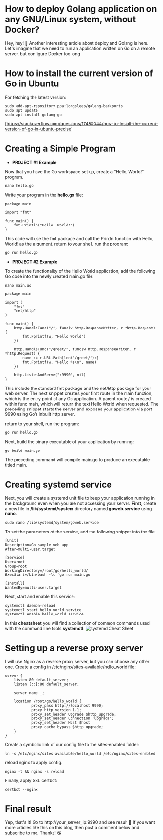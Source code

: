 # How to deploy Golang application on any GNU/Linux system, without Docker?
Hey, hey! 👋 Another interesting article about deploy and Golang is here.
Let's imagine that we need to run an application written on Go on a remote server, but configure Docker too long

# How to install the current version of Go in Ubuntu
For fetching the latest version:
```
sudo add-apt-repository ppa:longsleep/golang-backports
sudo apt update
sudo apt install golang-go
```
[https://stackoverflow.com/questions/17480044/how-to-install-the-current-version-of-go-in-ubuntu-precise]

# Creating a Simple Program
- **PROJECT #1 Example**

Now that you have the Go workspace set up, create a “Hello, World!” program.
```
nano hello.go
```
Write your program in the **hello.go** file:
```
package main

import "fmt"

func main() {
	fmt.Println("Hello, World!")
}
```
This code will use the fmt package and call the Println function with Hello, World! as the argument.
return to your shell, run the program:
```
go run hello.go
```
- **PROJECT #2 Example**

To create the functionality of the Hello World application, add the following Go code into the newly created main.go file:
```
nano main.go
```
```
package main

import (
	"fmt"
	"net/http"
)

func main() {
	http.HandleFunc("/", func(w http.ResponseWriter, r *http.Request) {
		fmt.Fprintf(w, "Hello World")
	})

	http.HandleFunc("/greet/", func(w http.ResponseWriter, r *http.Request) {
		name := r.URL.Path[len("/greet/"):]
		fmt.Fprintf(w, "Hello %s\n", name)
	})

	http.ListenAndServe(":9990", nil)
}
```
This include the standard fmt package and the net/http package for your web server.
The next snippet creates your first route in the main function, which is the entry point of any Go application.
A parent route / is created within func main, which will return the text Hello World when requested.
The preceding snippet starts the server and exposes your application via port 9990 using Go’s inbuilt http server.

return to your shell, run the program:
```
go run hello.go
```
Next, build the binary executable of your application by running:
```
go build main.go
```
The preceding command will compile main.go to produce an executable titled main.

# Creating systemd service
Next, you will create a systemd unit file to keep your application running in the background even when you are not accessing your server.
**First**, create a new file in **/lib/systemd/system** directory named **goweb.service** using **nano**.
```
sudo nano /lib/systemd/system/goweb.service
```
To set the parameters of the service, add the following snippet into the file.
```
[Unit]
Description=Go sample web app
After=multi-user.target

[Service]
User=root
Group=root
WorkingDirectory=/root/go/hello_world/
ExecStart=/bin/bash -lc 'go run main.go'

[Install]
WantedBy=multi-user.target
```
Next, start and enable this service:
```
systemctl daemon-reload
systemctl start hello_world.service
systemctl enable hello_world.service
```
In this **cheatsheet** you will find a collection of common commands used with the command line tools **systemctl**:
![systemd Cheat Sheet](https://user-images.githubusercontent.com/71556060/182783157-73de3da0-1065-497d-af3b-22e008363648.jpg)
# Setting up a reverse proxy server
I will use Nginx as a reverse proxy server, but you can choose any other one.
Create a config in /etc/nginx/sites-available/hello_world file:
```
server {
    listen 80 default_server;
    listen [::]:80 default_server;

    server_name _;

    location /root/go/hello_world {
            proxy_pass http://localhost:9990;
            proxy_http_version 1.1;
            proxy_set_header Upgrade $http_upgrade;
            proxy_set_header Connection 'upgrade';
            proxy_set_header Host $host;
            proxy_cache_bypass $http_upgrade;
    }
}
```
Create a symbolic link of our config file to the sites-enabled folder:
```
ln -s /etc/nginx/sites-available/hello_world /etc/nginx/sites-enabled
```
reload nginx to apply config.
```
nginx -t && nginx -s reload
```
Finally, apply SSL certbot:
```
certbot --nginx
```
# Final result
Yep, that's it! Go to http://your_server_ip:9990 and see result 🎉
If you want more articles like this on this blog, then post a comment below and subscribe to me. Thanks! 😘

